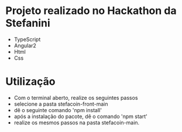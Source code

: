 # Projeto realizado no Hackathon da Stefanini
- TypeScript
- Angular2
- Html 
- Css

# Utilização
- Com o terminal aberto, realize os seguintes passos 
- selecione a pasta stefacoin-front-main 
- dê o seguinte comando 'npm install'
- após a instalação do pacote, dê o comando 'npm start'
- realize os mesmos passos na pasta stefacoin-main. 

